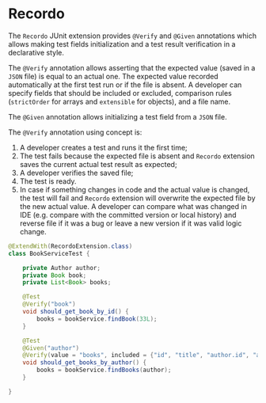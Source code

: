 # Recordo
The `Recordo` JUnit extension provides `@Verify` and `@Given` annotations which allows making test fields initialization and a test result verification in a declarative style.

The `@Verify` annotation allows asserting that the expected value (saved in a `JSON` file) is equal to an actual one. The expected value recorded automatically at the first test run or if the file is absent. A developer can specify fields that should be included or excluded, comparison rules (`strictOrder` for arrays and `extensible` for objects), and a file name.

The `@Given` annotation allows initializing a test field from a `JSON` file.

The `@Verify` annotation using concept is:
1. A developer creates a test and runs it the first time;
1. The test fails because the expected file is absent and `Recordo` extension saves the current actual test result as expected;
1. A developer verifies the saved file;
1. The test is ready.
1. In case if something changes in code and the actual value is changed, the test will fail and `Recordo` extension will overwrite the expected file by the new actual value. A developer can compare what was changed in IDE (e.g. compare with the committed version or local history) and reverse file if it was a bug or leave a new version if it was valid logic change.

```java
@ExtendWith(RecordoExtension.class)
class BookServiceTest {

    private Author author;
    private Book book;
    private List<Book> books;

    @Test
    @Verify("book")
    void should_get_book_by_id() {
        books = bookService.findBook(33L);
    }

    @Test
    @Given("author")
    @Verify(value = "books", included = {"id", "title", "author.id", "author.firstName", "author.lastName"})
    void should_get_books_by_author() {
        books = bookService.findBooks(author);
    }

}
```


